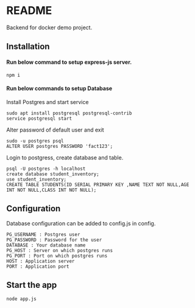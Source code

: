 # README

Backend for docker demo project.

## Installation

#### Run below command to setup express-js server.

```
npm i
```

#### Run below commands to setup Database 

Install Postgres and start service

```
sudo apt install postgresql postgresql-contrib
service postgresql start
```
Alter password of default user and exit
```
sudo -u postgres psql
ALTER USER postgres PASSWORD 'fact123';
```
Login to postgress, create database and table.
```
psql -U postgres -h localhost
create database student_inventory;
use student_inventory;
CREATE TABLE STUDENTS(ID SERIAL PRIMARY KEY ,NAME TEXT NOT NULL,AGE INT NOT NULL,CLASS INT NOT NULL);
```

## Configuration
Database configuration can be added to config.js in config.
```
PG_USERNAME : Postgres user
PG_PASSWORD : Password for the user
DATABASE : Your database name
PG_HOST : Server on which postgres runs
PG_PORT : Port on which postgres runs
HOST : Application server
PORT : Application port
```

## Start the app
```
node app.js
```